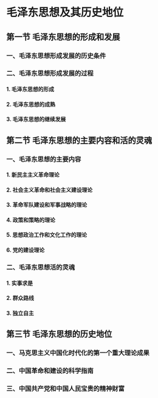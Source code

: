 # 毛泽东思想及其历史地位

## 第一节 毛泽东思想的形成和发展
### 一、毛泽东思想形成发展的历史条件
### 二、毛泽东思想形成发展的过程
#### 1. 毛泽东思想的形成
#### 2. 毛泽东思想的成熟
#### 3. 毛泽东思想的继续发展

## 第二节 毛泽东思想的主要内容和活的灵魂
### 一、毛泽东思想的主要内容
#### 1. 新民主主义革命理论
#### 2. 社会主义革命和社会主义建设理论
#### 3. 革命军队建设和军事战略的理论
#### 4. 政策和策略的理论
#### 5. 思想政治工作和文化工作的理论
#### 6. 党的建设理论
### 二、毛泽东思想活的灵魂
#### 1. 实事求是
#### 2. 群众路线
#### 3. 独立自主

## 第三节 毛泽东思想的历史地位
### 一、马克思主义中国化时代化的第一个重大理论成果
### 二、中国革命和建设的科学指南
### 三、中国共产党和中国人民宝贵的精神财富
